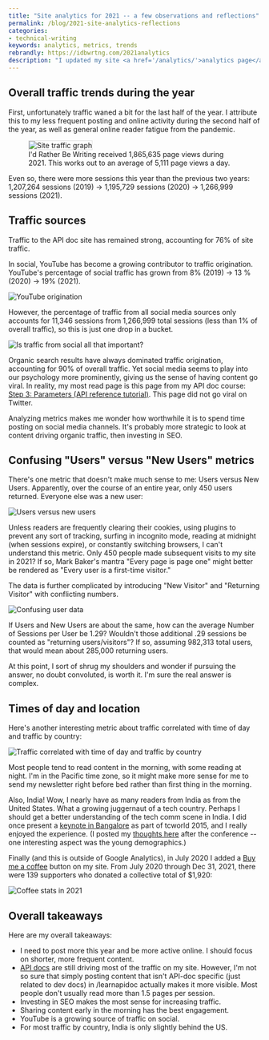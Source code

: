 ```yaml
---
title: "Site analytics for 2021 -- a few observations and reflections"
permalink: /blog/2021-site-analytics-reflections
categories:
- technical-writing
keywords: analytics, metrics, trends
rebrandly: https://idbwrtng.com/2021analytics
description: "I updated my site <a href='/analytics/'>analytics page</a> for 2021. As far as noteworthy metrics, not much that has changed, but there are a few small trends worth reflecting on."
---
```


## Overall traffic trends during the year

First, unfortunately traffic waned a bit for the last half of the year. I attribute this to my less frequent posting and online activity during the second half of the year, as well as general online reader fatigue from the pandemic.

<figure><img style="border: 1px solid #dedede" src="https://s3.us-west-1.wasabisys.com/idbwmedia.com/images/analytics2021pageviews.png" alt="Site traffic graph" /> <figcaption>I'd Rather Be Writing received 1,865,635 page views during 2021. This works out to an average of 5,111 page views a day.</figcaption></figure>

Even so, there were more sessions this year than the previous two years: 1,207,264 sessions (2019) -> 1,195,729 sessions (2020) -> 1,266,999 sessions (2021).

## Traffic sources

Traffic to the API doc site has remained strong, accounting for 76% of site traffic.

In social, YouTube has become a growing contributor to traffic origination. YouTube's percentage of social traffic has grown from 8% (2019) -> 13 % (2020) -> 19% (2021).

<img src="https://s3.us-west-1.wasabisys.com/idbwmedia.com/images/youtubereferral_origination.png" alt="YouTube origination" />

However, the percentage of traffic from all social media sources only accounts for 11,346 sessions from 1,266,999 total sessions (less than 1% of overall traffic), so this is just one drop in a bucket.

<img style="max-width:450px" src="https://s3.us-west-1.wasabisys.com/idbwmedia.com/images/value_of_social_analytics2021.png" alt="Is traffic from social all that important?" />

Organic search results have always dominated traffic origination, accounting for 90% of overall traffic. Yet social media seems to play into our psychology more prominently, giving us the sense of having content go viral. In reality, my most read page is this page from my API doc course: [Step 3: Parameters (API reference tutorial)](/learnapidoc/docapis_doc_parameters.html). This page did not go viral on Twitter.

Analyzing metrics makes me wonder how worthwhile it is to spend time posting on social media channels. It's probably more strategic to look at content driving organic traffic, then investing in SEO.

## Confusing "Users" versus "New Users" metrics

There's one metric that doesn't make much sense to me: Users versus New Users. Apparently, over the course of an entire year, only 450 users returned. Everyone else was a new user:

<img style="max-width: 400px" src="https://s3.us-west-1.wasabisys.com/idbwmedia.com/images/users_vs_new_users2021.png" alt="Users versus new users" />

Unless readers are frequently clearing their cookies, using plugins to prevent any sort of tracking, surfing in incognito mode, reading at midnight (when sessions expire), or constantly switching browsers, I can't understand this metric. Only 450 people made subsequent visits to my site in 2021? If so, Mark Baker's mantra "Every page is page one" might better be rendered as "Every user is a first-time visitor."

The data is further complicated by introducing "New Visitor" and "Returning Visitor" with conflicting numbers.

<img src="https://s3.us-west-1.wasabisys.com/idbwmedia.com/images/usersgraphs2021confusing2.png" alt="Confusing user data" />

If Users and New Users are about the same, how can the average Number of Sessions per User be 1.29? Wouldn't those additional .29 sessions be counted as "returning users/visitors"? If so, assuming 982,313 total users, that would mean about 285,000 returning users.

At this point, I sort of shrug my shoulders and wonder if pursuing the answer, no doubt convoluted, is worth it. I'm sure the real answer is complex.

## Times of day and location

Here's another interesting metric about traffic correlated with time of day and traffic by country:

<img src="https://s3.us-west-1.wasabisys.com/idbwmedia.com/images/2021analyticscountries_times3.png" alt="Traffic correlated with time of day and traffic by country" />

Most people tend to read content in the morning, with some reading at night. I'm in the Pacific time zone, so it might make more sense for me to send my newsletter right before bed rather than first thing in the morning.

Also, India! Wow, I nearly have as many readers from India as from the United States. What a growing juggernaut of a tech country. Perhaps I should get a better understanding of the tech comm scene in India. I did once present a [keynote in Bangalore](/2015/03/18/recording-of-innovation-in-technical-communication-keynote-at-tcworld-india-2015/) as part of tcworld 2015, and I really enjoyed the experience. (I posted my [thoughts here](/2015/03/22/some-thoughts-on-attending-tcworld-india-2015/) after the conference -- one interesting aspect was the young demographics.)

Finally (and this is outside of Google Analytics), in July 2020 I added a [Buy me a coffee](https://www.buymeacoffee.com/learnapidoc) button on my site. From July 2020 through Dec 31, 2021, there were 139 supporters who donated a collective total of $1,920:

<img src="https://s3.us-west-1.wasabisys.com/idbwmedia.com/images/coffeestats2021.png" alt="Coffee stats in 2021" />

## Overall takeaways

Here are my overall takeaways:

* I need to post more this year and be more active online. I should focus on shorter, more frequent content.
* [API docs](/learnapidoc) are still driving most of the traffic on my site. However, I'm not so sure that simply posting content that isn't API-doc specific (just related to dev docs) in /learnapidoc actually makes it more visible. Most people don't usually read more than 1.5 pages per session.
* Investing in SEO makes the most sense for increasing traffic.
* Sharing content early in the morning has the best engagement.
* YouTube is a growing source of traffic on social.
* For most traffic by country, India is only slightly behind the US.
